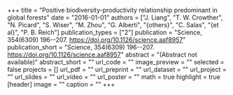 +++
title = "Positive biodiversity-productivity relationship predominant in global forests"
date = "2016-01-01"
authors = ["J. Liang", "T. W. Crowther", "N. Picard", "S. Wiser", "M. Zhou", "G. Alberti", "{others}", "C. Salas", "{et al}", "P. B. Reich"]
publication_types = ["2"]
publication = "Science, 354(6309) 196--207. https://doi.org/10.1126/science.aaf8957"
publication_short = "Science, 354(6309) 196--207. https://doi.org/10.1126/science.aaf8957"
abstract = "(Abstract not available)"
abstract_short = ""
url_code = ""
image_preview = ""
selected = false
projects = []
url_pdf = ""
url_preprint = ""
url_dataset = ""
url_project = ""
url_slides = ""
url_video = ""
url_poster = ""
math = true
highlight = true
[header]
image = ""
caption = ""
+++
